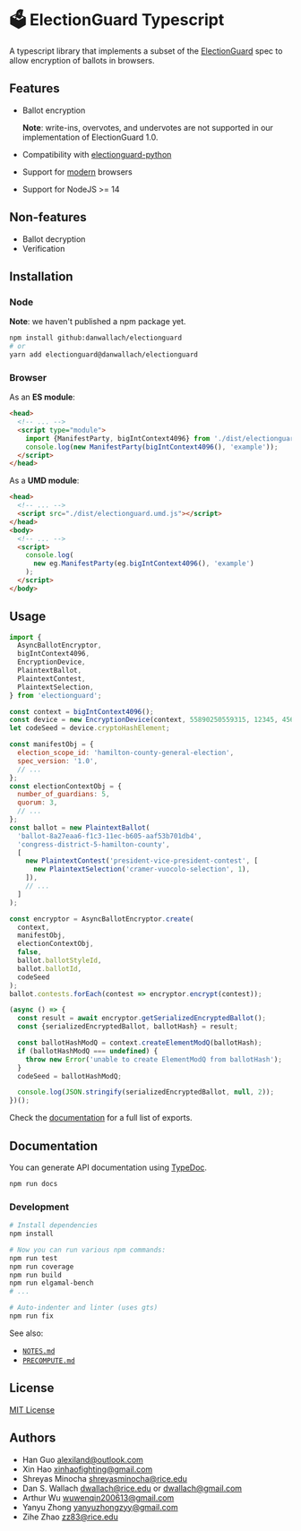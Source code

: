 # 🗳 ElectionGuard Typescript

A typescript library that implements a subset of the [ElectionGuard](https://www.electionguard.vote/) spec to allow encryption of ballots in browsers.

## Features

- Ballot encryption

  **Note**: write-ins, overvotes, and undervotes are not supported in our implementation of ElectionGuard 1.0.

- Compatibility with [electionguard-python](https://github.com/microsoft/electionguard-python/)
- Support for [modern](https://caniuse.com/bigint) browsers
- Support for NodeJS >= 14

## Non-features

- Ballot decryption
- Verification

## Installation

### Node

**Note**: we haven't published a npm package yet.

```sh
npm install github:danwallach/electionguard
# or
yarn add electionguard@danwallach/electionguard
```

### Browser

As an **ES module**:

```html
<head>
  <!-- ... -->
  <script type="module">
    import {ManifestParty, bigIntContext4096} from './dist/electionguard.js';
    console.log(new ManifestParty(bigIntContext4096(), 'example'));
  </script>
</head>
```

As a **UMD module**:

```html
<head>
  <!-- ... -->
  <script src="./dist/electionguard.umd.js"></script>
</head>
<body>
  <!-- ... -->
  <script>
    console.log(
      new eg.ManifestParty(eg.bigIntContext4096(), 'example')
    );
  </script>
</body>
```

## Usage

```js
import {
  AsyncBallotEncryptor,
  bigIntContext4096,
  EncryptionDevice,
  PlaintextBallot,
  PlaintextContest,
  PlaintextSelection,
} from 'electionguard';

const context = bigIntContext4096();
const device = new EncryptionDevice(context, 55890250559315, 12345, 45678, 'polling-place');
let codeSeed = device.cryptoHashElement;

const manifestObj = {
  election_scope_id: 'hamilton-county-general-election',
  spec_version: '1.0',
  // ...
};
const electionContextObj = {
  number_of_guardians: 5,
  quorum: 3,
  // ...
};
const ballot = new PlaintextBallot(
  'ballot-8a27eaa6-f1c3-11ec-b605-aaf53b701db4',
  'congress-district-5-hamilton-county',
  [
    new PlaintextContest('president-vice-president-contest', [
      new PlaintextSelection('cramer-vuocolo-selection', 1),
    ]),
    // ...
  ]
);

const encryptor = AsyncBallotEncryptor.create(
  context,
  manifestObj,
  electionContextObj,
  false,
  ballot.ballotStyleId,
  ballot.ballotId,
  codeSeed
);
ballot.contests.forEach(contest => encryptor.encrypt(contest));

(async () => {
  const result = await encryptor.getSerializedEncryptedBallot();
  const {serializedEncryptedBallot, ballotHash} = result;

  const ballotHashModQ = context.createElementModQ(ballotHash);
  if (ballotHashModQ === undefined) {
    throw new Error('unable to create ElementModQ from ballotHash');
  }
  codeSeed = ballotHashModQ;

  console.log(JSON.stringify(serializedEncryptedBallot, null, 2));
})();
```

<!-- See `examples/` for more examples. -->

Check the [documentation](#documentation) for a full list of exports.

## Documentation

<!-- TODO: deploy these somewhere -->

You can generate API documentation using [TypeDoc](https://typedoc.org/guides/doccomments/).

```bash
npm run docs
```

### Development

```bash
# Install dependencies
npm install

# Now you can run various npm commands:
npm run test
npm run coverage
npm run build
npm run elgamal-bench
# ...

# Auto-indenter and linter (uses gts)
npm run fix
```

See also:

- [`NOTES.md`](./NOTES.md)
- [`PRECOMPUTE.md`](./PRECOMPUTE.md)

## License

[MIT License](./LICENSE)

## Authors

- Han Guo <alexiland@outlook.com>
- Xin Hao <xinhaofighting@gmail.com>
- Shreyas Minocha <shreyasminocha@rice.edu>
- Dan S. Wallach <dwallach@rice.edu> or <dwallach@gmail.com>
- Arthur Wu <wuwenqin200613@gmail.com>
- Yanyu Zhong <yanyuzhongzyy@gmail.com>
- Zihe Zhao <zz83@rice.edu>
